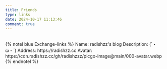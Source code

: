 ```yaml
---
title: Friends
type: links
date: 2024-10-17 11:13:46
comment: true
---
```

<br>
{% notel blue  Exchange-links %}
Name: radishzz's blog
Description: (´・ω・´)
Address: https://radishzz.cc
Avatar: https://cdn.radishzz.cc/gh/radishzzz/picgo-image@main/000-avatar.webp
{% endnotel %}
